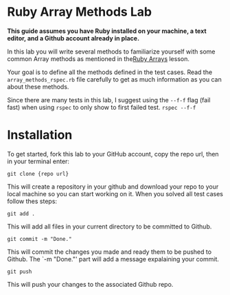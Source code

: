 # Ruby Array Methods Lab
<strong>This guide assumes you have Ruby installed on your machine, a text editor, and a Github account already in place.</strong>

In this lab you will write several methods to familiarize yourself with some common Array methods as mentioned in the[Ruby Arrays](https://dev.to/bmweygant/ruby-arrays-o8n) lesson.

Your goal is to define all the methods defined in the test cases. Read the `array_methods_rspec.rb` file carefully to get as much information as you can about these methods.

Since there are many tests in this lab, I suggest using the `--f-f` flag (fail fast) when using `rspec` to only show to first failed test. `rspec --f-f` 

# Installation 
To get started, fork this lab to your GitHub account, copy the repo url, then in your terminal enter:

```
git clone {repo url}
```

This will create a repository in your github and download your repo to your local machine so you can start working on it. When you solved all test cases follow thes steps:

```
git add .
```
This will add all files in your current directory to be committed to Github.

```
git commit -m "Done."
```
This will commit the changes you made and ready them to be pushed to Github. The `-m "Done."' part will add a message expalaining your commit.

```
git push
```
This will push your changes to the associated Github repo.
